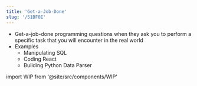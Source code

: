 ```yaml
---
title: 'Get-a-Job-Done'
slug: '/51BF0E'
---
```


- Get-a-job-done programming questions when they ask you to perform a specific task that you will encounter in the real world
- Examples
  - Manipulating SQL
  - Coding React
  - Building Python Data Parser

import WIP from '@site/src/components/WIP'

<WIP />

